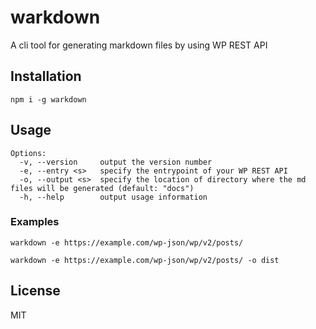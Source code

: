 # warkdown

A cli tool for generating markdown files by using WP REST API  

## Installation
```
npm i -g warkdown
```

## Usage
```
Options:
  -v, --version     output the version number
  -e, --entry <s>   specify the entrypoint of your WP REST API
  -o, --output <s>  specify the location of directory where the md files will be generated (default: "docs")
  -h, --help        output usage information
```
### Examples
```
warkdown -e https://example.com/wp-json/wp/v2/posts/
```
```
warkdown -e https://example.com/wp-json/wp/v2/posts/ -o dist
```

## License
MIT